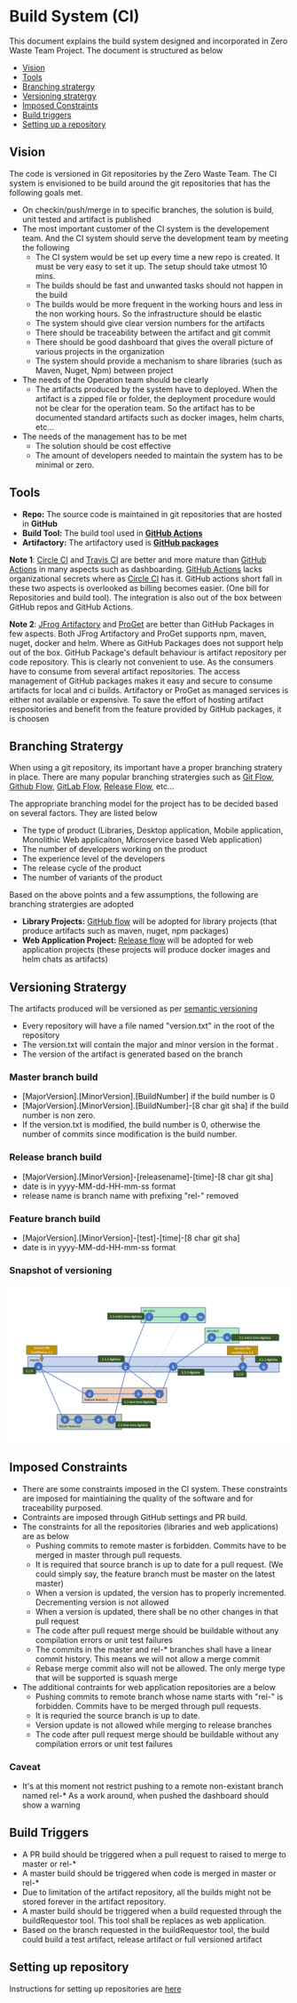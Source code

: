 # Build System (CI)

This document explains the build system designed and incorporated in Zero Waste Team Project. The document is structured as below
* [Vision](BuildSystem.md#vision)
* [Tools](BuildSystem.md#tools)
* [Branching stratergy](BuildSystem.md#branching-stratergy)
* [Versioning stratergy](BuildSystem.md#versioning-stratergy)
* [Imposed Constraints](BuildSystem.md#imposed-constraints)
* [Build triggers](BuildSystem.md#build-triggers)
* [Setting up a repository](BuildSystem.md#setting-up-repository)


## Vision

The code is versioned in Git repositories by the Zero Waste Team. The CI system is envisioned to be build around the git repositories that has the following goals met. 
* On checkin/push/merge in to specific branches, the solution is build, unit tested and artifact is published
* The most important customer of the CI system is the developement team. And the CI system should serve the development team by meeting the following
  * The CI system would be set up every time a new repo is created. It must be very easy to set it up. The setup should take utmost 10 mins.
  * The builds should be fast and unwanted tasks should not happen in the build
  * The builds would be more frequent in the working hours and less in the non working hours. So the infrastructure should be elastic
  * The system should give clear version numbers for the artifacts
  * There should be traceability between the artifact and git commit
  * There should be good dashboard that gives the overall picture of various projects in the organization
  * The system should provide a mechanism to share libraries (such as Maven, Nuget, Npm) between project 
* The needs of the Operation team should be clearly
  * The artifacts produced by the system have to deployed. When the artifact is a zipped file or folder, the deployment procedure would not be clear for the operation team. So the artifact has to be documented standard artifacts such as docker images, helm charts, etc...
* The needs of the management has to be met
  * The solution should be cost effective
  * The amount of developers needed to maintain the system has to be minimal or zero.

## Tools
* **Repo:** The source code is maintained in git repositories that are hosted in **GitHub**
* **Build Tool:** The build tool used in **[GitHub Actions](https://help.github.com/en/actions)** 
* **Artifactory:** The artifactory used is **[GitHub packages](https://help.github.com/en/packages/publishing-and-managing-packages/about-github-packages)**

**Note 1**: [Circle CI](https://circleci.com/) and [Travis CI](https://travis-ci.org/) are better and more mature than [GitHub Actions](https://help.github.com/en/actions) in many aspects such as dashboarding. [GitHub Actions](https://help.github.com/en/actions) lacks organizational secrets where as [Circle CI](https://circleci.com/) has it. GitHub actions short fall in these two aspects is overlooked as billing becomes easier. (One bill for Repositories and build tool). The integration is also out of the box between GitHub repos and GitHub Actions.

**Note 2**: [JFrog Artifactory](https://jfrog.com/artifactory/) and [ProGet](https://inedo.com/proget) are better than GitHub Packages in few aspects. Both JFrog Artifactory and ProGet supports npm, maven, nuget, docker and helm. Where as GitHub Packages does not support help out of the box. GitHub Package's default behaviour is artifact repository per code repository. This is clearly not convenient to use. As the consumers have to consume from several artifact repositories. The access management of GitHub packages makes it easy and secure to consume artifacts for local and ci builds. Artifactory or ProGet as managed services is either not available or expensive. To save the effort of hosting artifact respositories and benefit from the feature provided by GitHub packages, it is choosen 

## Branching Stratergy

When using a git repository, its important have a proper branching stratery in place. There are many popular branching stratergies such as [Git Flow](https://www.atlassian.com/git/tutorials/comparing-workflows/gitflow-workflow), [Github Flow](https://help.github.com/en/github/collaborating-with-issues-and-pull-requests/github-flow), [GitLab Flow](https://docs.gitlab.com/ee/topics/gitlab_flow.html), [Release Flow](https://docs.microsoft.com/en-us/azure/devops/learn/devops-at-microsoft/release-flow), etc...

The appropriate branching model for the project has to be decided based on several factors. They are listed below
* The type of product (Libraries, Desktop application, Mobile application, Monolithic Web applicaiton, Microservice based Web application)
* The number of developers working on the product
* The experience level of the developers
* The release cycle of the product
* The number of variants of the product

Based on the above points and a few assumptions, the following are branching stratergies are adopted

* **Library Projects:** [GitHub flow](GitHubFlow.md) will be adopted for library projects (that produce artifacts such as maven, nuget, npm packages)
* **Web Application Project:** [Release flow](ReleaseFlow.md) will be adopted for web application projects (these projects will produce docker images and helm chats as artifacts) 

## Versioning Stratergy
The artifacts produced will be versioned as per [semantic versioning](https://semver.org/)

* Every repository will have a file named "version.txt" in the root of the repository
* The version.txt will contain the major and minor version in the format <MajorVersion>.<MinorVersion>
* The version of the artifact is generated based on the branch

### Master branch build
* [MajorVersion].[MinorVersion].[BuildNumber] if the build number is 0
* [MajorVersion].[MinorVersion].[BuildNumber]-[8 char git sha] if the build number is non zero.
* If the version.txt is modified, the build number is 0, otherwise the number of commits since modification is the build number.

### Release branch build
* [MajorVersion].[MinorVersion]-[releasename]-[time]-[8 char git sha]
* date is in yyyy-MM-dd-HH-mm-ss format
* release name is branch name with prefixing "rel-" removed

### Feature branch build
* [MajorVersion].[MinorVersion]-[test]-[time]-[8 char git sha]
* date is in yyyy-MM-dd-HH-mm-ss format

### Snapshot of versioning
![Versioning Image](images/version.png)


## Imposed Constraints
* There are some constraints imposed in the CI system. These constraints are imposed for maintiaining the quality of the software and for traceability purposed.
* Contraints are imposed through GitHub settings and PR build.
* The constraints for all the repositories (libraries and web applications) are as below
  * Pushing commits to remote master is forbidden. Commits have to be merged in master through pull requests.
  * It is required that source branch is up to date for a pull request. (We could simply say, the feature branch must be master on the latest master)
  * When a version is updated, the version has to properly incremented. Decrementing version is not allowed
  * When a version is updated, there shall be no other changes in that pull request
  * The code after pull request merge should be buildable without any compilation errors or unit test failures
  * The commits in the master and rel-* branches shall have a linear commit history. This means we will not allow a merge commit
  * Rebase merge commit also will not be allowed. The only merge type that will be supported is squash merge
* The additional contraints for web application repositories are a below
  * Pushing commits to remote branch whose name starts with "rel-" is forbidden. Commits have to be merged through pull requests.
  * It is requried the source branch is up to date.
  * Version update is not allowed while merging to release branches
  * The code after pull request merge should be buildable without any compilation errors or unit test failures

### Caveat
* It's at this moment not restrict pushing to a remote non-existant branch named rel-* As a work around, when pushed the dashboard should show a warning

## Build Triggers
* A PR build should be triggered when a pull request to raised to merge to master or rel-*
* A master build should be triggered when code is merged in master or rel-*
* Due to limitation of the artifact repository, all the builds might not be stored forever in the artifact repository.
* A master build should be triggered when a build requested through the buildRequestor tool. This tool shall be replaces as web application.
* Based on the branch requested in the buildRequestor tool, the build could build a test artifact, release artifact or full versioned artifact

## Setting up repository

Instructions for setting up repositories are [here](SettingUpRepositories.md)
